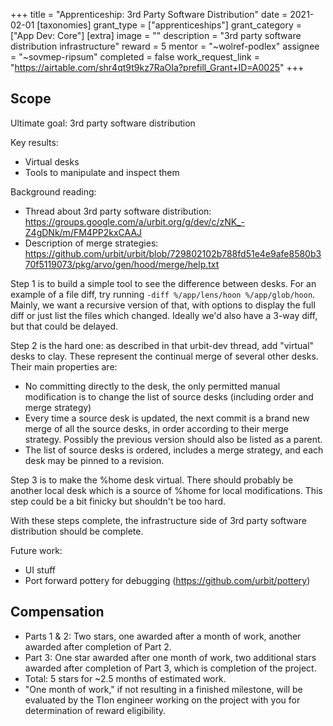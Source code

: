 +++
title = "Apprenticeship: 3rd Party Software Distribution"
date = 2021-02-01
[taxonomies]
grant_type = ["apprenticeships"]
grant_category = ["App Dev: Core"]
[extra]
image = ""
description = "3rd party software distribution infrastructure"
reward = 5
mentor = "~wolref-podlex"
assignee = "~sovmep-ripsum"
completed = false
work_request_link = "https://airtable.com/shr4qt9t9kz7RaOIa?prefill_Grant+ID=A0025"
+++

## Scope

Ultimate goal: 3rd party software distribution

Key results:
- Virtual desks
- Tools to manipulate and inspect them

Background reading:
- Thread about 3rd party software distribution: https://groups.google.com/a/urbit.org/g/dev/c/zNK_-Z4gDNk/m/FM4PP2kxCAAJ
- Description of merge strategies: https://github.com/urbit/urbit/blob/729802102b788fd51e4e9afe8580b370f5119073/pkg/arvo/gen/hood/merge/help.txt

Step 1 is to build a simple tool to see the difference between desks.  For an example of a file diff, try running `-diff %/app/lens/hoon %/app/glob/hoon`.  Mainly, we want a recursive version of that, with options to display the full diff or just list the files which changed.  Ideally we'd also have a 3-way diff, but that could be delayed.

Step 2 is the hard one: as described in that urbit-dev thread, add "virtual" desks to clay.  These represent the continual merge of several other desks.  Their main properties are:

- No committing directly to the desk, the only permitted manual modification is to change the list of source desks (including order and merge strategy)
- Every time a source desk is updated, the next commit is a brand new merge of all the source desks, in order according to their merge strategy.  Possibly the previous version should also be listed as a parent.
- The list of source desks is ordered, includes a merge strategy, and each desk may be pinned to a revision.

Step 3 is to make the %home desk virtual.  There should probably be another local desk which is a source of %home for local modifications.  This step could be a bit finicky but shouldn't be too hard.

With these steps complete, the infrastructure side of 3rd party software distribution should be complete.

Future work:
- UI stuff
- Port forward pottery for debugging (https://github.com/urbit/pottery)

## Compensation

* Parts 1 & 2: Two stars, one awarded after a month of work, another awarded after completion of Part 2. 
* Part 3: One star awarded after one month of work, two additional stars awarded after completion of Part 3, which is completion of the project.
* Total: 5 stars for ~2.5 months of estimated work. 
* "One month of work," if not resulting in a finished milestone, will be evaluated by the Tlon engineer working on the project with you for determination of reward eligibility.
